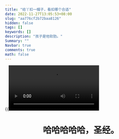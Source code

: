 ```yaml
---
title: "给丫扣一帽子，看扣哪个合适"
date: 2022-11-27T13:05:53+08:00
slug: "aa776cf2b72baa8126"
hidden: false
tags: []
keywords: []
description: "孩子是他软肋。"
Summary: ""
Navbar: true
comments: true
math: false
---
```




<!--more-->

{{<video src="https://player.dogecloud.com/web/player.html?vcode=974b621bd1f497ce&userId=1157&autoPlay=true&vtype=96">}}

<div align="center">
  <h1>
    哈哈哈哈哈，圣经。
      </h1>
</div>




